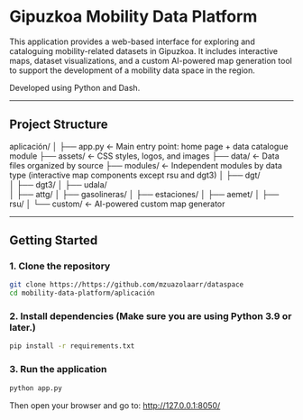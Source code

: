 # Gipuzkoa Mobility Data Platform

This application provides a web-based interface for exploring and cataloguing mobility-related datasets in Gipuzkoa. It includes interactive maps, dataset visualizations, and a custom AI-powered map generation tool to support the development of a mobility data space in the region.

Developed using Python and Dash.

---

## Project Structure

aplicación/
│
├── app.py ← Main entry point: home page + data catalogue module
├── assets/ ← CSS styles, logos, and images
├── data/ ← Data files organized by source
├── modules/ ← Independent modules by data type (interactive map components except rsu and dgt3)
│   ├── dgt/  
│   ├── dgt3/ 
│   ├── udala/  
│   ├── attg/
│   ├── gasolineras/ 
│   ├── estaciones/ 
│   ├── aemet/ 
│   ├── rsu/ 
│   └── custom/ ← AI-powered custom map generator

---

## Getting Started

### 1. Clone the repository

```bash
git clone https://https://github.com/mzuazolaarr/dataspace
cd mobility-data-platform/aplicación
```

### 2. Install dependencies (Make sure you are using Python 3.9 or later.)

```bash
pip install -r requirements.txt
```

### 3. Run the application

```bash
python app.py
```

Then open your browser and go to: http://127.0.0.1:8050/
